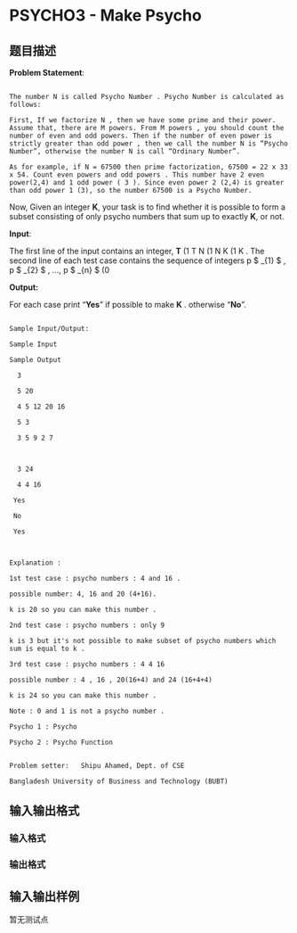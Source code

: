 # PSYCHO3 - Make Psycho

## 题目描述

**Problem Statement**:

```

The number N is called Psycho Number . Psycho Number is calculated as follows:

First, If we factorize N , then we have some prime and their power. Assume that, there are M powers. From M powers , you should count the number of even and odd powers. Then if the number of even power is strictly greater than odd power , then we call the number N is “Psycho Number”, otherwise the number N is call “Ordinary Number”.

As for example, if N = 67500 then prime factorization, 67500 = 22 x 33 x 54. Count even powers and odd powers . This number have 2 even power(2,4) and 1 odd power ( 3 ). Since even power 2 (2,4) is greater than odd power 1 (3), so the number 67500 is a Psycho Number.

```

Now, Given an integer **K**, your task is to find whether it is possible to form a subset consisting of only psycho numbers that sum up to exactly **K**, or not.

**Input**:

The first line of the input contains an integer, **T** (1 T N (1 N K (1 K . The second line of each test case contains the sequence of integers p $ _{1} $ , p $ _{2} $ , ..., p $ _{n} $ (0

**Output:**

For each case print “**Yes**” if possible to make **K** . otherwise “**No**”.

```

Sample Input/Output:

Sample Input

Sample Output

  3

  5 20

  4 5 12 20 16

  5 3

  3 5 9 2 7

 

  3 24

  4 4 16

 Yes

 No

 Yes

 

Explanation :

1st test case : psycho numbers : 4 and 16 .

possible number: 4, 16 and 20 (4+16).

k is 20 so you can make this number .

2nd test case : psycho numbers : only 9

k is 3 but it's not possible to make subset of psycho numbers which sum is equal to k .

3rd test case : psycho numbers : 4 4 16

possible number : 4 , 16 , 20(16+4) and 24 (16+4+4)

k is 24 so you can make this number .

Note : 0 and 1 is not a psycho number .

Psycho 1 : Psycho

Psycho 2 : Psycho Function

```

```

Problem setter:   Shipu Ahamed, Dept. of CSE

Bangladesh University of Business and Technology (BUBT)

```

## 输入输出格式

### 输入格式

### 输出格式

## 输入输出样例

暂无测试点

